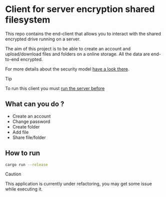 # Client for server encryption shared filesystem
This repo contains the end-client that allows you to interact with the shared encrypted drive running on a server.

The aim of this project is to be able to create an account and upload/download files and folders on a online storage. All the data are end-to-end encrypted.

For more details about the security model [have a look there](https://maxime.chantemargue.ch/projects/sharing_encrypted_file_system).

> [!TIP]  
> To run this client you must [run the server before](https://github.com/CSharper63/server_encryption_file_system)


## What can you do ?
- Create an account
- Change password
- Create folder
- Add file
- Share file/folder

## How to run
```bash
cargo run --release
```

> [!CAUTION] 
> This application is currently under refactoring, you may get some issue while executing it.